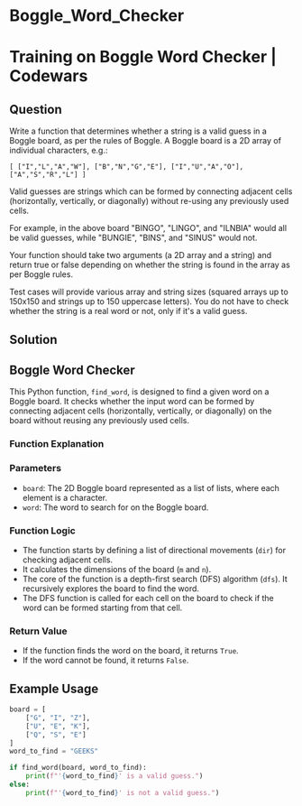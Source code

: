 # Boggle_Word_Checker

# Training on Boggle Word Checker | Codewars

## Question 

Write a function that determines whether a string is a valid guess in a Boggle board, as per the rules of Boggle. A Boggle board is a 2D array of individual characters, e.g.:

`[ ["I","L","A","W"],
  ["B","N","G","E"],
  ["I","U","A","O"],
  ["A","S","R","L"] ]`


Valid guesses are strings which can be formed by connecting adjacent cells (horizontally, vertically, or diagonally) without re-using any previously used cells.

For example, in the above board "BINGO", "LINGO", and "ILNBIA" would all be valid guesses, while "BUNGIE", "BINS", and "SINUS" would not.

Your function should take two arguments (a 2D array and a string) and return true or false depending on whether the string is found in the array as per Boggle rules.

Test cases will provide various array and string sizes (squared arrays up to 150x150 and strings up to 150 uppercase letters). You do not have to check whether the string is a real word or not, only if it's a valid guess.

## Solution

## Boggle Word Checker

This Python function, `find_word`, is designed to find a given word on a Boggle board. It checks whether the input word can be formed by connecting adjacent cells (horizontally, vertically, or diagonally) on the board without reusing any previously used cells.

### Function Explanation

### Parameters

- `board`: The 2D Boggle board represented as a list of lists, where each element is a character.
- `word`: The word to search for on the Boggle board.

### Function Logic

- The function starts by defining a list of directional movements (`dir`) for checking adjacent cells.
- It calculates the dimensions of the board (`m` and `n`).
- The core of the function is a depth-first search (DFS) algorithm (`dfs`). It recursively explores the board to find the word.
- The DFS function is called for each cell on the board to check if the word can be formed starting from that cell.

### Return Value

- If the function finds the word on the board, it returns `True`.
- If the word cannot be found, it returns `False`.

## Example Usage

```python
board = [
    ["G", "I", "Z"],
    ["U", "E", "K"],
    ["Q", "S", "E"]
]
word_to_find = "GEEKS"

if find_word(board, word_to_find):
    print(f"'{word_to_find}' is a valid guess.")
else:
    print(f"'{word_to_find}' is not a valid guess.")
